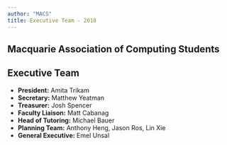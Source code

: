 ```yaml
---
author: "MACS"
title: Executive Team -	2018
---
```


## Macquarie Association of Computing Students
## Executive Team
- **President:** Amita Trikam
- **Secretary:** Matthew Yeatman
- **Treasurer:** Josh Spencer
- **Faculty Liaison:** Matt Cabanag
- **Head of Tutoring:** Michael Bauer
- **Planning Team:** Anthony Heng, Jason Ros, Lin Xie
- **General Executive:** Emel Unsal
